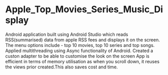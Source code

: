 # Apple_Top_Movies_Series_Music_Display

Android application built using Android Studio which reads RSS(summarised) data from apple RSS fees and displays it on the screen. The menu options include - top 10 movies, top 10 series and top songs.
Applied multithreading using Async functionality of Android.
Created a custon adapter to be able to customise the look on the screen
App is efficient in terms of memory utilisation as when you scroll down, it reuses the views prior created.This also saves cost and time.
